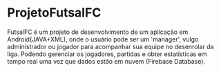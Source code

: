 # ProjetoFutsalFC
 FutsalFC é um projeto de desenvolvimento de um aplicação em Android(JAVA+XML), onde o usuário pode ser um 'manager', vulgo administrador ou jogador para acompanhar sua equipe no desenrolar da liga. Podendo gerenciar os jogadores, partidas e obter estatísticas em tempo real uma vez que dados estão em nuvem (Firebase Database).
